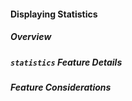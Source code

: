 #### Displaying Statistics

##### Overview

<!-- TODO: ACTIVITY DIAGRAM -->
<!-- TODO: Short Description of Command -->

##### `statistics` Feature Details

<!-- TODO: SEQUENCE DIAGRAM -->
<!-- TODO: Description of how Command works -->

##### Feature Considerations

<!-- TODO: Command Considerations -->
